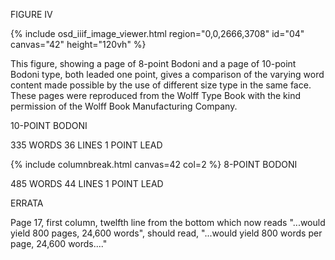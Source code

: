 FIGURE IV 

{% include osd_iiif_image_viewer.html region="0,0,2666,3708" id="04" canvas="42" height="120vh" %}

This figure, showing a page of 8-point Bodoni and a page of 10-point Bodoni type, 
both leaded one point, gives a comparison of the varying word content made possible by the use of different size type in the same face. These pages were reproduced from the Wolff Type Book with the kind permission of the Wolff Book Manufacturing Company. 

10-POINT BODONI 

335 WORDS 36 LINES 1 POINT LEAD 

{% include columnbreak.html canvas=42 col=2 %} 8-POINT BODONI 

485 WORDS 44 LINES 1 POINT LEAD 

ERRATA 

Page 17, first column, twelfth line from the 
bottom which now reads "...would yield 800 
pages, 24,600 words", should read, "...would 
yield 800 words per page, 24,600 words...." 
